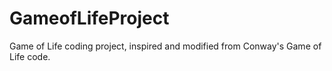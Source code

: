 # GameofLifeProject
Game of Life coding project, inspired and modified from Conway's Game of Life code.
